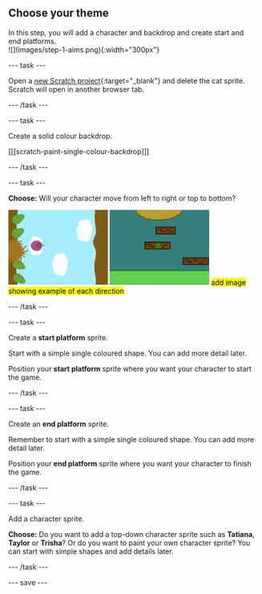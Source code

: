 ## Choose your theme

<div style="display: flex; flex-wrap: wrap">
<div style="flex-basis: 200px; flex-grow: 1; margin-right: 15px;">
In this step, you will add a character and backdrop and create start and end platforms. 
</div>
<div>
![](images/step-1-aims.png){:width="300px"}
</div>
</div>

--- task ---

Open a [new Scratch project](http://rpf.io/scratch-new){:target="_blank"} and delete the cat sprite. Scratch will open in another browser tab.

--- /task ---

--- task ---

Create a solid colour backdrop. 

[[[scratch-paint-single-colour-backdrop]]]

--- /task ---

--- task ---

**Choose:** Will your character move from left to right or top to bottom? 

![](images/direction-examples.png) <mark>add image showing example of each direction </mark>

--- /task ---

--- task ---

Create a **start platform** sprite. 

Start with a simple single coloured shape. You can add more detail later. 

Position your **start platform** sprite where you want your character to start the game.

--- /task ---

--- task ---

Create an **end platform** sprite. 

Remember to start with a simple single coloured shape. You can add more detail later. 

Position your **end platform** sprite where you want your character to finish the game.

--- /task ---

--- task ---

Add a character sprite. 

**Choose:** Do you want to add a top-down character sprite such as **Tatiana**, **Taylor** or **Trisha**? Or do you want to paint your own character sprite? You can start with simple shapes and add details later.

--- /task ---

--- save ---